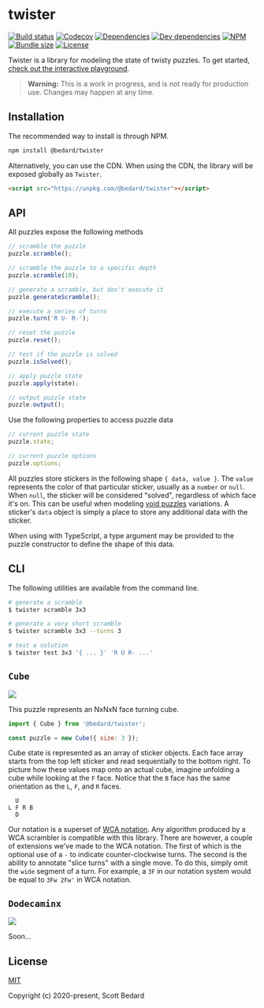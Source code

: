 # twister

[![Build status](https://img.shields.io/github/workflow/status/scottbedard/twister/Test)](https://github.com/scottbedard/twister/actions)
[![Codecov](https://img.shields.io/codecov/c/github/scottbedard/twister)](https://codecov.io/gh/scottbedard/twister)
[![Dependencies](https://img.shields.io/david/scottbedard/twister)](https://david-dm.org/scottbedard/twister)
[![Dev dependencies](https://img.shields.io/david/dev/scottbedard/twister)](https://david-dm.org/scottbedard/twister?type=dev)
[![NPM](https://img.shields.io/npm/v/@bedard/twister)](https://www.npmjs.com/package/@bedard/twister)
[![Bundle size](https://img.shields.io/bundlephobia/minzip/@bedard/twister?label=gzipped)](https://bundlephobia.com/result?p=@bedard/twister)
[![License](https://img.shields.io/github/license/scottbedard/twister?color=blue)](https://github.com/scottbedard/twister/blob/master/LICENSE)

Twister is a library for modeling the state of twisty puzzles. To get started, [check out the interactive playground](https://bedard-twister.netlify.app/).

> **Warning:** This is a work in progress, and is not ready for production use. Changes may happen at any time.

## Installation

The recommended way to install is through NPM.

```bash
npm install @bedard/twister
```

Alternatively, you can use the CDN. When using the CDN, the library will be exposed globally as `Twister`.

```html
<script src="https://unpkg.com/@bedard/twister"></script>
```

## API

All puzzles expose the following methods

```js
// scramble the puzzle
puzzle.scramble();

// scramble the puzzle to a specific depth
puzzle.scramble(10);

// generate a scramble, but don't execute it
puzzle.generateScramble();

// execute a series of turns
puzzle.turn('R U- R-');

// reset the puzzle
puzzle.reset();

// test if the puzzle is solved
puzzle.isSolved();

// apply puzzle state
puzzle.apply(state);

// output puzzle state
puzzle.output();
```

Use the following properties to access puzzle data

```js
// current puzzle state
puzzle.state;

// current puzzle options
puzzle.options;
```

All puzzles store stickers in the following shape `{ data, value }`. The `value` represents the color of that particular sticker, usually as a `number` or `null`. When `null`, the sticker will be considered "solved", regardless of which face it's on. This can be useful when modeling [void puzzles](https://en.wikipedia.org/wiki/Void_Cube) variations. A sticker's `data` object is simply a place to store any additional data with the sticker.

When using with TypeScript, a type argument may be provided to the puzzle constructor to define the shape of this data.

## CLI

The following utilities are available from the command line.

```bash
# generate a scramble
$ twister scramble 3x3

# generate a very short scramble
$ twister scramble 3x3 --turns 3

# test a solution
$ twister test 3x3 '{ ... }' 'R U R- ...'
```

## `Cube`

<img src="https://user-images.githubusercontent.com/7980426/76586921-8a3c3280-649f-11ea-9d9c-31b7a3080e60.png">

This puzzle represents an NxNxN face turning cube.

```js
import { Cube } from '@bedard/twister';

const puzzle = new Cube({ size: 3 });
```

Cube state is represented as an array of sticker objects. Each face array starts from the top left sticker and read sequentially to the bottom right. To picture how these values map onto an actual cube, imagine unfolding a cube while looking at the `F` face. Notice that the `B` face has the same orientation as the `L`, `F`, and `R` faces.

```
  U
L F R B
  D
```

Our notation is a superset of [WCA notation](https://www.worldcubeassociation.org/regulations/#12a). Any algorithm produced by a WCA scrambler is compatible with this library. There are however, a couple of extensions we've made to the WCA notation. The first of which is the optional use of a `-` to indicate counter-clockwise turns. The second is the ability to annotate "slice turns" with a single move. To do this, simply omit the `wide` segment of a turn. For example, a `3F` in our notation system would be equal to `3Fw 2Fw'` in WCA notation.

## `Dodecaminx`

<img src="https://user-images.githubusercontent.com/7980426/76587868-86f67600-64a2-11ea-80f3-74dd928909c6.png">

Soon...

## License

[MIT](https://github.com/scottbedard/twister/blob/master/LICENSE)

Copyright (c) 2020-present, Scott Bedard
